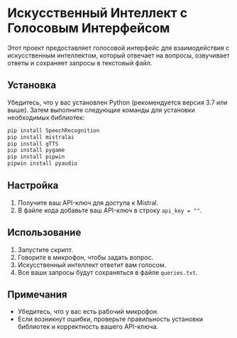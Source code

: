 # Искусственный Интеллект с Голосовым Интерфейсом

Этот проект предоставляет голосовой интерфейс для взаимодействия с искусственным интеллектом, который отвечает на вопросы, озвучивает ответы и сохраняет запросы в текстовый файл.

## Установка

Убедитесь, что у вас установлен Python (рекомендуется версия 3.7 или выше). Затем выполните следующие команды для установки необходимых библиотек:

```bash
pip install SpeechRecognition
pip install mistralai
pip install gTTS
pip install pygame
pip install pipwin
pipwin install pyaudio
```

## Настройка

1. Получите ваш API-ключ для доступа к Mistral.
2. В файле кода добавьте ваш API-ключ в строку `api_key = ""`.

## Использование

1. Запустите скрипт.
2. Говорите в микрофон, чтобы задать вопрос.
3. Искусственный интеллект ответит вам голосом.
4. Все ваши запросы будут сохраняться в файле `queries.txt`.

## Примечания

- Убедитесь, что у вас есть рабочий микрофон.
- Если возникнут ошибки, проверьте правильность установки библиотек и корректность вашего API-ключа.
